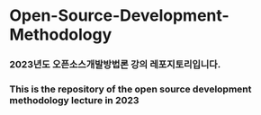 # Open-Source-Development-Methodology
### 2023년도 오픈소스개발방법론 강의 레포지토리입니다.
### This is the repository of the open source development methodology lecture in 2023